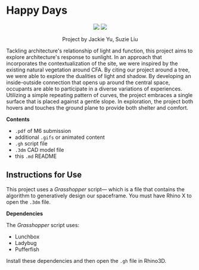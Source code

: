 # Happy Days

<p align="center">
    <img src="https://user-images.githubusercontent.com/104549030/165808573-58c435e7-2e37-460c-b5e8-a2c837a19906.png" />
    <img src="https://user-images.githubusercontent.com/104549030/165809698-32e20ad9-f625-476d-aa83-8cc12a177b75.jpg" />
    <p align="center">Project by Jackie Yu, Suzie Liu</p>
</p>

Tackling architecture's relationship of light and function, this project aims to explore architecture's response to sunlight. In an approach that incorporates the contextualization of the site, we were inspired by the existing natural vegetation around CFA. 
By citing our project around a tree, we were able to explore the dualities of light and shadow. By developing an inside-outside connection that opens up around the central space, occupants are able to participate in a diverse variations of experiences. Utilizing a simple repeating pattern of curves, the project embraces a single surface that is placed against a gentle slope. In exploration, the project both hovers and touches the ground plane to provide both shelter and comfort. 

**Contents**

- `.pdf` of M6 submission
- additional `.gifs` or animated content
- `.gh` script file
- `.3dm` CAD model file
- this `.md` README

## Instructions for Use

This project uses a _Grasshopper_ script&mdash; which is a file that contains the algorithm to generatively design our spaceframe. You must have Rhino X to open the `.3dm` file.

**Dependencies**

The _Grasshopper_ script uses:
  - Lunchbox
  - Ladybug
  - Pufferfish

Install these dependencies and then open the `.gh` file in Rhino3D.

